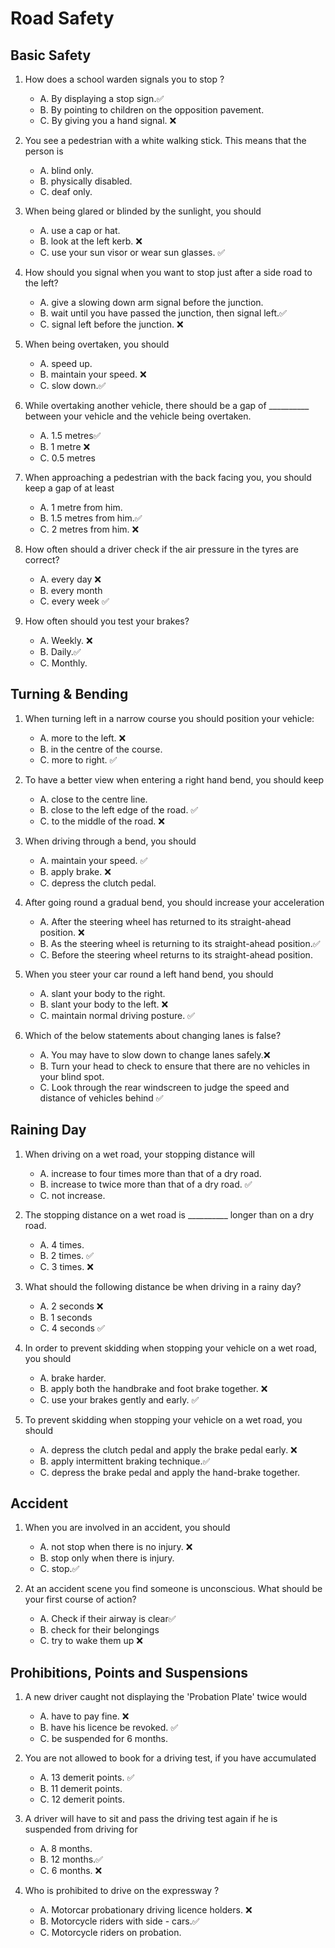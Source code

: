 # Road Safety

## Basic Safety

1. How does a school warden signals you to stop ?
   - A. By displaying a stop sign.✅
   - B. By pointing to children on the opposition pavement.
   - C. By giving you a hand signal. ❌

2. You see a pedestrian with a white walking stick. This means that the person is
   - A. blind only.
   - B. physically disabled. 
   - C. deaf only.

3. When being glared or blinded by the sunlight, you should
   - A. use a cap or hat.
   - B. look at the left kerb. ❌
   - C. use your sun visor or wear sun glasses. ✅

4. How should you signal when you want to stop just after a side road to the left?
   - A. give a slowing down arm signal before the junction.
   - B. wait until you have passed the junction, then signal left.✅
   - C. signal left before the junction. ❌

5. When being overtaken, you should
   - A. speed up.
   - B. maintain your speed. ❌
   - C. slow down.✅

6. While overtaking another vehicle, there should be a gap of __________ between your vehicle and the vehicle being overtaken.
   - A. 1.5 metres✅
   - B. 1 metre ❌
   - C. 0.5 metres

7. When approaching a pedestrian with the back facing you, you should keep a gap of at least
   - A. 1 metre from him.
   - B. 1.5 metres from him.✅
   - C. 2 metres from him. ❌

8. How often should a driver check if the air pressure in the tyres are correct?
   - A. every day ❌
   - B. every month
   - C. every week ✅

9. How often should you test your brakes?
   - A. Weekly. ❌
   - B. Daily.✅
   - C. Monthly.

## Turning & Bending

1. When turning left in a narrow course you should position your vehicle:
     - A. more to the left. ❌
     - B. in the centre of the course.
     - C. more to right. ✅

2. To have a better view when entering a right hand bend, you should keep
     - A. close to the centre line.
     - B. close to the left edge of the road. ✅
     - C. to the middle of the road. ❌

3. When driving through a bend, you should
     - A. maintain your speed. ✅
     - B. apply brake. ❌
     - C. depress the clutch pedal.

4. After going round a gradual bend, you should increase your acceleration
     - A. After the steering wheel has returned to its straight-ahead position. ❌
     - B. As the steering wheel is returning to its straight-ahead position.✅
     - C. Before the steering wheel returns to its straight-ahead position.

5. When you steer your car round a left hand bend, you should
   - A. slant your body to the right.
   - B. slant your body to the left. ❌
   - C. maintain normal driving posture. ✅

6. Which of the below statements about changing lanes is false?
   - A. You may have to slow down to change lanes safely.❌ 
   - B. Turn your head to check to ensure that there are no vehicles in your blind spot.
   - C. Look through the rear windscreen to judge the speed and distance of vehicles behind ✅

## Raining Day

1. When driving on a wet road, your stopping distance will
     - A. increase to four times more than that of a dry road.
     - B. increase to twice more than that of a dry road. ✅
     - C. not increase.

2. The stopping distance on a wet road is __________ longer than on a dry road.
     - A. 4 times.
     - B. 2 times. ✅
     - C. 3 times. ❌

3. What should the following distance be when driving in a rainy day?
   - A. 2 seconds ❌
   - B. 1 seconds
   - C. 4 seconds ✅

4. In order to prevent skidding when stopping your vehicle on a wet road, you should
     - A. brake harder.
     - B. apply both the handbrake and foot brake together.  ❌
     - C. use your brakes gently and early. ✅

5. To prevent skidding when stopping your vehicle on a wet road, you should
   - A. depress the clutch pedal and apply the brake pedal early. ❌
   - B. apply intermittent braking technique.✅
   - C. depress the brake pedal and apply the hand-brake together.

## Accident

1. When you are involved in an accident, you should
   - A. not stop when there is no injury. ❌
   - B. stop only when there is injury.
   - C. stop.✅

2. At an accident scene you find someone is unconscious. What should be your first course of action?
   - A. Check if their airway is clear✅
   - B. check for their belongings
   - C. try to wake them up ❌

## Prohibitions, Points and Suspensions

1. A new driver caught not displaying the 'Probation Plate' twice would
     - A. have to pay fine. ❌
     - B. have his licence be revoked. ✅
     - C. be suspended for 6 months.

2. You are not allowed to book for a driving test, if you have accumulated
     - A. 13 demerit points. ✅
     - B. 11 demerit points.
     - C. 12 demerit points.

3. A driver will have to sit and pass the driving test again if he is suspended from driving for
     - A. 8 months.
     - B. 12 months.✅
     - C. 6 months. ❌

4. Who is prohibited to drive on the expressway ?
      - A. Motorcar probationary driving licence holders. ❌
      - B. Motorcycle riders with side - cars.✅
      - C. Motorcycle riders on probation.
